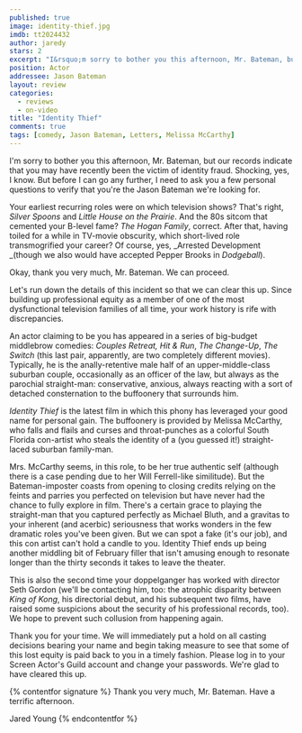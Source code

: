 ```yaml
---
published: true
image: identity-thief.jpg
imdb: tt2024432
author: jaredy
stars: 2
excerpt: "I&rsquo;m sorry to bother you this afternoon, Mr. Bateman, but our records indicate that you may have recently been the victim of identity fraud. Shocking, yes, I know. But before I can go any further, I need to ask you a few personal questions to verify that you&rsquo;re the Jason Bateman we&rsquo;re looking for."
position: Actor
addressee: Jason Bateman
layout: review
categories: 
  - reviews
  - on-video
title: "Identity Thief"
comments: true
tags: [comedy, Jason Bateman, Letters, Melissa McCarthy]
---
```

I'm sorry to bother you this afternoon, Mr. Bateman, but our records indicate that you may have recently been the victim of identity fraud. Shocking, yes, I know. But before I can go any further, I need to ask you a few personal questions to verify that you're the Jason Bateman we're looking for. 

Your earliest recurring roles were on which television shows? That's right, _Silver Spoons_ and _Little House on the Prairie_. And the 80s sitcom that cemented your B-level fame? _The Hogan Family_, correct. After that, having toiled for a while in TV-movie obscurity, which short-lived role transmogrified your career? Of course, yes, _Arrested Development _(though we also would have accepted Pepper Brooks in _Dodgeball_).

Okay, thank you very much, Mr. Bateman. We can proceed. 

Let's run down the details of this incident so that we can clear this up.  Since building up professional equity as a member of one of the most dysfunctional television families of all time, your work history is rife with discrepancies. 

An actor claiming to be you has appeared in a series of big-budget middlebrow comedies: _Couples Retreat, Hit & Run_, _The Change-Up_, _The Switch_ (this last pair, apparently, are two completely different movies). Typically, he is the anally-retentive male half of an upper-middle-class suburban couple, occasionally as an officer of the law, but always as the parochial straight-man: conservative, anxious, always reacting with a sort of detached consternation to the buffoonery that surrounds him. 

_Identity Thief_ is the latest film in which this phony has leveraged your good name for personal gain. The buffoonery is provided by Melissa McCarthy, who falls and flails and curses and throat-punches as a colorful South Florida con-artist who steals the identity of a (you guessed it!) straight-laced suburban family-man.

Mrs. McCarthy seems, in this role, to be her true authentic self (although there is a case pending due to her Will Ferrell-like similitude). But the Bateman-imposter coasts from opening to closing credits relying on the feints and parries you perfected on television but have never had the chance to fully explore in film. There's a certain grace to playing the straight-man that you captured perfectly as Michael Bluth, and a gravitas to your inherent (and acerbic) seriousness that works wonders in the few dramatic roles you've been given. But we can spot a fake (it's our job), and this con artist can't hold a candle to you. Identity Thief ends up being another middling bit of February filler that isn't amusing enough to resonate longer than the thirty seconds it takes to leave the theater.   

This is also the second time your doppelganger has worked with director Seth Gordon (we'll be contacting him, too: the atrophic disparity between _King of Kong_, his directorial debut, and his subsequent two films, have raised some suspicions about the security of his professional records, too). We hope to prevent such collusion from happening again. 

Thank you for your time. We will immediately put a hold on all casting decisions bearing your name and begin taking measure to see that some of this lost equity is paid back to you in a timely fashion. Please log in to your Screen Actor's Guild account and change your passwords. We're glad to have cleared this up.

{% contentfor signature %}
Thank you very much, Mr. Bateman. Have a terrific afternoon.

Jared Young
{% endcontentfor %}